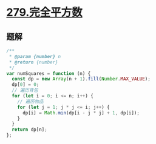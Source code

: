# [279.完全平方数](https://leetcode-cn.com/problems/perfect-squares/)

## 题解

```js
/**
 * @param {number} n
 * @return {number}
 */
var numSquares = function (n) {
  const dp = new Array(n + 1).fill(Number.MAX_VALUE);
  dp[0] = 0;
  // 遍历背包
  for (let i = 0; i <= n; i++) {
    // 遍历物品
    for (let j = 1; j * j <= i; j++) {
      dp[i] = Math.min(dp[i - j * j] + 1, dp[i]);
    }
  }
  return dp[n];
};
```
